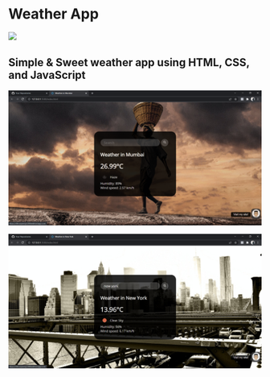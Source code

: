 # Weather App

<p align="left">
  <a href="https://dhruvpandya.000webhostapp.com/" alt="Portfolio Website">
    <img src="https://img.shields.io/badge/visit%20my%20site-23%20Online-success%20?style=plastic&logo=appveyor"/></a>
</p>

## Simple & Sweet weather app using HTML, CSS, and JavaScript

![image](https://github.com/dhruvcr7/Weather_App/blob/main/images/App%20Preview%201.png)

![image](https://github.com/dhruvcr7/Weather_App/blob/main/images/App%20Preview%202.png)
